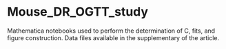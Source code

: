 # Mouse_DR_OGTT_study
Mathematica notebooks used to perform the determination of C, fits, and figure construction.
Data files available in the supplementary of the article.
